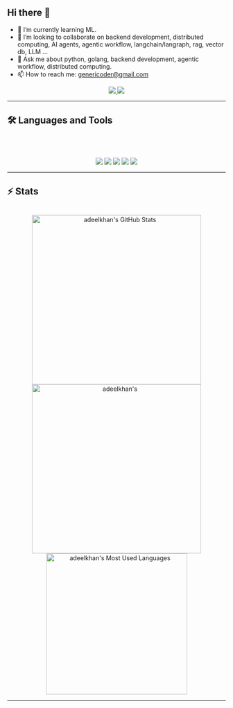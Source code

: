 ## Hi there 👋

<!--
**adeelkhan/adeelkhan** is a ✨ _special_ ✨ repository because its `README.md` (this file) appears on your GitHub profile.

Here are some ideas to get you started:

-->
- 🌱 I’m currently learning ML.
- 👯 I’m looking to collaborate on backend development, distributed computing, AI agents, agentic workflow, langchain/langraph, rag, vector db, LLM ...
- 💬 Ask me about python, golang, backend development, agentic workflow, distributed computing.
- 📫 How to reach me: genericoder@gmail.com

<div align="center">
  <a href="genericoder@gmail.com">
    <img src="https://img.shields.io/badge/Gmail-333333?style=for-the-badge&logo=gmail&logoColor=red" />
  </a>
  <a href="www.linkedin.com/in/adeel-khan-21451b9" target="_blank">
    <img src="https://img.shields.io/badge/LinkedIn-0077B5?style=for-the-badge&logo=linkedin&logoColor=white" target="_blank" />
  </a>
</div>

<hr>

## 🛠️ Languages and Tools
<br>
<br>
<p align="center">
  <img src="https://skillicons.dev/icons?i=c,python,golang,ts,js,nodejs,react,nextjs,django" />
  <img src="https://skillicons.dev/icons?i=mongodb,postgres,mysql,redis,elasticsearch" />
  <img src="https://skillicons.dev/icons?i=html,css,sass,tailwind,react" />
  <img src="https://skillicons.dev/icons?i=flask,nginx" />
  <img src="https://skillicons.dev/icons?i=azure,aws,gcp,docker,kubernetes" />
</p>

<hr>

## ⚡️ Stats
<br>
<div align=center>
  <img width=390 src="https://github-readme-stats.vercel.app/api?username=adeelkhan&theme=transparent&count_private=true&show_icons=true&rank_icon=github&locale=en" alt="adeelkhan's GitHub Stats" />
  <img width=390 src="https://github-readme-streak-stats.herokuapp.com/?user=adeelkhan&theme=transparent&count_private=true&border_radius=10&locale=en" alt="adeelkhan's" />
  <img width=325 src="https://github-readme-stats.vercel.app/api/top-langs?username=adeelkhan&theme=transparent&layout=donut&hide=css&langs_count=8&border_radius=10&show_icons=true&locale=en" alt="adeelkhan's Most Used Languages" />
</div>
<hr>


